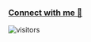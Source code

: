 ### [Connect with me 💬](https://codewdhruv.bio.link/) 
![visitors](https://visitor-badge.laobi.icu/badge?page_id=codewdhruv.codewdhruv)
